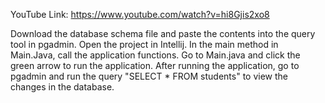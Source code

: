 YouTube Link: https://www.youtube.com/watch?v=hi8Gjis2xo8

Download the database schema file and paste the contents into the query tool in pgadmin. 
Open the project in Intellij. In the main method in Main.Java, call the application functions. 
Go to Main.java and click the green arrow to run the application.
After running the application, go to pgadmin and run the query "SELECT * FROM students" to view the changes in the database. 
